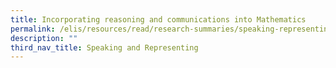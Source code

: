 ```yaml
---
title: Incorporating reasoning and communications into Mathematics
permalink: /elis/resources/read/research-summaries/speaking-representing/reasoning-and-communication-into-maths/
description: ""
third_nav_title: Speaking and Representing
---
```

